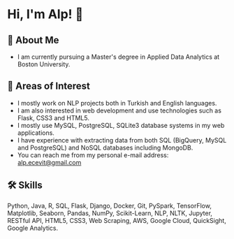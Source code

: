# Hi, I'm Alp! :wave:

## :rocket: About Me
- I am currently pursuing a Master's degree in Applied Data Analytics at Boston University. 

## :brain: Areas of Interest
- I mostly work on NLP projects both in Turkish and English languages.
- I am also interested in web development and use technologies such as Flask, CSS3 and HTML5.
- I mostly use MySQL, PostgreSQL, SQLite3 database systems in my web applications.
- I have experience with extracting data from both SQL (BigQuery, MySQL and PostgreSQL) and NoSQL databases including MongoDB.
- You can reach me from my personal e-mail address: alp.ecevit@gmail.com

## 🛠 Skills
Python, Java, R, SQL, Flask, Django, Docker, Git, PySpark, TensorFlow, Matplotlib, Seaborn, Pandas, NumPy, Scikit-Learn, NLP, NLTK, Jupyter, RESTful API, HTML5, CSS3, Web Scraping, AWS, Google Cloud, QuickSight, Google Analytics.

